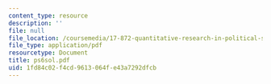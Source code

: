 ```yaml
---
content_type: resource
description: ''
file: null
file_location: /coursemedia/17-872-quantitative-research-in-political-science-and-public-policy-spring-2004/1fd84c02f4cd9613064fe43a7292dfcb_ps6sol.pdf
file_type: application/pdf
resourcetype: Document
title: ps6sol.pdf
uid: 1fd84c02-f4cd-9613-064f-e43a7292dfcb
---
```

